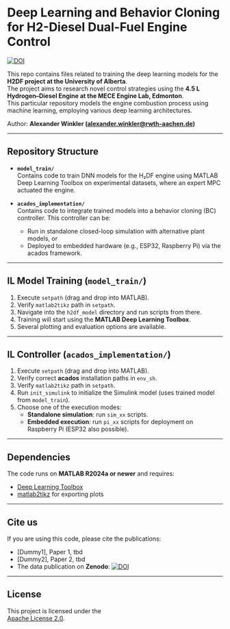 # Deep Learning and Behavior Cloning for H2-Diesel Dual-Fuel Engine Control

[![DOI](https://zenodo.org/badge/1036039150.svg)](https://doi.org/10.5281/zenodo.16902947)

This repo contains files related to training the deep learning models for the **H2DF project at the University of Alberta**.  
The project aims to research novel control strategies using the **4.5 L Hydrogen–Diesel Engine at the MECE Engine Lab, Edmonton**.  
This particular repository models the engine combustion process using machine learning, employing various deep learning architectures.

Author: **Alexander Winkler (alexander.winkler@rwth-aachen.de)**

---

## Repository Structure

- **`model_train/`**  
  Contains code to train DNN models for the H₂DF engine using MATLAB Deep Learning Toolbox on experimental datasets, where an expert MPC actuated the engine.  

- **`acados_implementation/`**  
  Contains code to integrate trained models into a behavior cloning (BC) controller. This controller can be:
  - Run in standalone closed-loop simulation with alternative plant models, or  
  - Deployed to embedded hardware (e.g., ESP32, Raspberry Pi) via the acados framework.  

---

## IL Model Training (`model_train/`)

1. Execute `setpath` (drag and drop into MATLAB).  
2. Verify `matlab2tikz` path in `setpath`.  
3. Navigate into the `h2df_model` directory and run scripts from there.  
4. Training will start using the **MATLAB Deep Learning Toolbox**.  
5. Several plotting and evaluation options are available.  

---

## IL Controller (`acados_implementation/`)

1. Execute `setpath` (drag and drop into MATLAB).  
2. Verify correct **acados** installation paths in `env_sh`.  
3. Verify `matlab2tikz` path in `setpath`.  
4. Run `init_simulink` to initialize the Simulink model (uses trained model from `model_train`).  
5. Choose one of the execution modes:
   - **Standalone simulation**: run `sim_xx` scripts.  
   - **Embedded execution**: run `pi_xx` scripts for deployment on Raspberry Pi (ESP32 also possible).  

---

## Dependencies 

The code runs on **MATLAB R2024a or newer** and requires:  
- [Deep Learning Toolbox](https://de.mathworks.com/products/deep-learning.html)  
- [matlab2tikz](https://github.com/matlab2tikz/matlab2tikz) for exporting plots  

---

## Cite us

If you are using this code, please cite the publications:  
- [Dummy1], Paper 1, tbd  
- [Dummy2], Paper 2, tbd
- The data publication on **Zenodo**:
[![DOI](https://zenodo.org/badge/1036039150.svg)](https://doi.org/10.5281/zenodo.16902947)  

---

## License

This project is licensed under the  
[Apache License 2.0](https://www.apache.org/licenses/LICENSE-2.0.txt).
